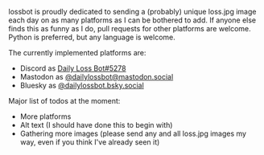 lossbot is proudly dedicated to sending a (probably) unique loss.jpg image each day on as many
platforms as I can be bothered to add. If anyone else finds this as funny as I do, pull requests for
other platforms are welcome. Python is preferred, but any language is welcome.

The currently implemented platforms are:

- Discord as [Daily Loss Bot#5278](https://discord.com/api/oauth2/authorize?client_id=1190004024410374224&permissions=2048&scope=bot)
- Mastodon as [@dailylossbot@mastodon.social](https://mastodon.social/@dailylossbot)
- Bluesky as [@dailylossbot.bsky.social](https://mastodon.social/@dailylossbot)

Major list of todos at the moment:

- More platforms
- Alt text (I should have done this to begin with)
- Gathering more images (please send any and all loss.jpg images my way, even if you think I've
already seen it)